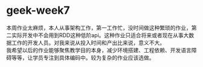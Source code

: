 # geek-week7
本周作业太麻烦，本人从事架构工作，第一工作忙，没时间做这种繁琐的作业，第二实际开发中不会用到RDD这种低阶api。这种作业只适合将来或者现在从事大数据工作的开发人员。对我来说从投入时间和产出比来说，意义不大。  
我希望以后的作业能够聚焦教学目的本身，减少环境搭建、工程依赖、开发语言障碍等等，让学员专注到具体编码中。较为复杂的作业应该选做。